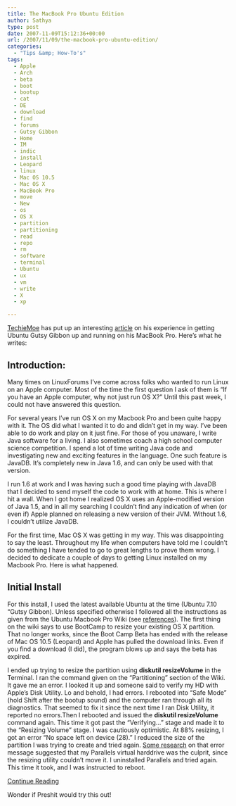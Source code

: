 ```yaml
---
title: The MacBook Pro Ubuntu Edition
author: Sathya
type: post
date: 2007-11-09T15:12:36+00:00
url: /2007/11/09/the-macbook-pro-ubuntu-edition/
categories:
  - "Tips &amp; How-To's"
tags:
  - Apple
  - Arch
  - beta
  - boot
  - bootup
  - cat
  - DE
  - download
  - find
  - forums
  - Gutsy Gibbon
  - Home
  - IM
  - indic
  - install
  - Leopard
  - linux
  - Mac OS 10.5
  - Mac OS X
  - MacBook Pro
  - move
  - New
  - os
  - OS X
  - partition
  - partitioning
  - read
  - repo
  - rm
  - software
  - terminal
  - Ubuntu
  - ux
  - vm
  - write
  - X
  - xp

---
```

[TechieMoe][1] has put up an interesting [article][2] on his experience in getting Ubuntu Gutsy Gibbon up and running on his MacBook Pro. Here&#8217;s what he writes:

## Introduction:

Many times on LinuxForums I&#8217;ve come across folks who wanted to run Linux on an Apple computer. Most of the time the first question I ask of them is &#8220;If you have an Apple computer, why not just run OS X?&#8221; Until this past week, I could not have answered this question.

For several years I&#8217;ve run OS X on my Macbook Pro and been quite happy with it. The OS did what I wanted it to do and didn&#8217;t get in my way. I&#8217;ve been able to do work and play on it just fine. For those of you unaware, I write Java software for a living. I also sometimes coach a high school computer science competition. I spend a lot of time writing Java code and investigating new and exciting features in the language. One such feature is JavaDB. It&#8217;s completely new in Java 1.6, and can only be used with that version.

<!--more-->

I run 1.6 at work and I was having such a good time playing with JavaDB that I decided to send myself the code to work with at home. This is where I hit a wall. When I got home I realized OS X uses an Apple-modified version of Java 1.5, and in all my searching I couldn&#8217;t find any indication of when (or even if) Apple planned on releasing a new version of their JVM. Without 1.6, I couldn&#8217;t utilize JavaDB.

For the first time, Mac OS X was getting in my way. This was disappointing to say the least. Throughout my life when computers have told me I couldn&#8217;t do something I have tended to go to great lengths to prove them wrong. I decided to dedicate a couple of days to getting Linux installed on my Macbook Pro. Here is what happened.
  
<a title="install" name="install"></a>

## Initial Install

For this install, I used the latest available Ubuntu at the time (Ubuntu 7.10 &#8220;Gutsy Gibbon). Unless specified otherwise I followed all the instructions as given from the Ubuntu Macbook Pro Wiki (see [references][3]). The first thing on the wiki says to use BootCamp to resize your existing OS X partition. That no longer works, since the Boot Camp Beta has ended with the release of Mac OS 10.5 (Leopard) and Apple has pulled the download links. Even if you find a download (I did), the program blows up and says the beta has expired.

I ended up trying to resize the partition using **diskutil resizeVolume** in the Terminal. I ran the command given on the &#8220;Partitioning&#8221; section of the Wiki. It gave me an error. I looked it up and someone said to verify my HD with Apple&#8217;s Disk Utility. Lo and behold, I had errors. I rebooted into &#8220;Safe Mode&#8221; (hold Shift after the bootup sound) and the computer ran through all its diagnostics. That seemed to fix it since the next time I ran Disk Utility, it reported no errors.Then I rebooted and issued the **diskutil resizeVolume** command again. This time it got past the &#8220;Verifying&#8230;&#8221; stage and made it to the &#8220;Resizing Volume&#8221; stage. I was cautiously optimistic. At 88% resizing, I got an error &#8220;No space left on device (28).&#8221; I reduced the size of the partition I was trying to create and tried again. [Some research][4] on that error message suggested that my Parallels virtual harddrive was the culprit, since the resizing utility couldn&#8217;t move it. I uninstalled Parallels and tried again. This time it took, and I was instructed to reboot.

[Continue Reading][2] 

Wonder if Preshit would try this out!

 [1]: http://www.techiemoe.com/
 [2]: http://www.techiemoe.com/tech/macbookub.htm
 [3]: http://www.techiemoe.com/tech/macbookub.htm#refs
 [4]: http://installingcats.wordpress.com/